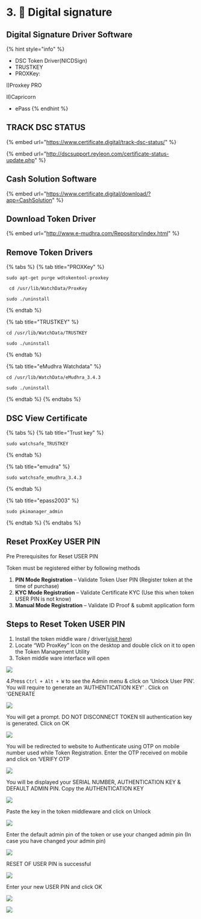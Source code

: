 # 3. 🔐 Digital signature

## Digital Signature Driver Software

{% hint style="info" %}
* DSC Token Driver(NICDSign)
* TRUSTKEY
* PROXKey:

&#x20;                    I)Proxkey PRO

&#x20;                    II)Capricorn

* ePass
{% endhint %}

## TRACK DSC STATUS

{% embed url="https://www.certificate.digital/track-dsc-status/" %}

{% embed url="http://dscsupport.reyleon.com/certificate-status-update.php" %}

## Cash Solution Software

{% embed url="https://www.certificate.digital/download/?app=CashSolution" %}



## Download Token Driver

{% embed url="http://www.e-mudhra.com/Repository/index.html" %}



## &#x20;**Remove Token Drivers**

{% tabs %}
{% tab title="PROXKey" %}
```
sudo apt-get purge wdtokentool-proxkey
```

```
 cd /usr/lib/WatchData/ProxKey
```

```
sudo ./uninstall 
```
{% endtab %}

{% tab title="TRUSTKEY" %}
```
cd /usr/lib/WatchData/TRUSTKEY
```

```
sudo ./uninstall 
```


{% endtab %}

{% tab title="eMudhra Watchdata" %}
```
cd /usr/lib/WatchData/eMudhra_3.4.3
```

```
sudo ./uninstall
```


{% endtab %}
{% endtabs %}

## DSC View Certificate

{% tabs %}
{% tab title="Trust key" %}
```
sudo watchsafe_TRUSTKEY
```


{% endtab %}

{% tab title="emudra" %}
```
sudo watchsafe_emudhra_3.4.3
```
{% endtab %}

{% tab title="epass2003" %}
```
sudo pkimanager_admin
```
{% endtab %}
{% endtabs %}

## Reset ProxKey USER PIN

Pre Prerequisites for Reset USER PIN

Token must be registered either by following methods

1. **PIN Mode Registration** – Validate Token User PIN (Register token at the time of purchase)
2. **KYC Mode Registration** – Validate Certificate KYC (Use this when token USER PIN is not know)
3. **Manual Mode Registration** – Validate ID Proof & submit application form

## Steps to Reset Token USER PIN

1. Install the token middle ware / driver([visit here](http://www.e-mudhra.com/Repository/index.html))
2. Locate “WD ProxKey” Icon on the desktop and double click on it to open the Token Management Utility
3. Token middle ware interface will open

![](.gitbook/assets/pk1.JPG)

4.Press `Ctrl + Alt + W` to see the Admin menu & click on ‘Unlock User PIN’. You will require to generate an ‘AUTHENTICATION KEY’ . Click on ‘GENERATE

![](.gitbook/assets/pk3.JPG)

You will get a prompt. DO NOT DISCONNECT TOKEN till authentication key is generated. Click on OK

![](.gitbook/assets/pk4.JPG)

You will be redirected to website to Authenticate using OTP on mobile number used while Token Registration. Enter the OTP received on mobile and click on ‘VERIFY OTP

![](.gitbook/assets/pk5.JPG)

You will be displayed your SERIAL NUMBER, AUTHENTICATION KEY & DEFAULT ADMIN PIN. Copy the AUTHENTICATION KEY

![](.gitbook/assets/pk6.JPG)

Paste the key in the token middleware and click on Unlock

![](.gitbook/assets/pk7.JPG)

Enter the default admin pin of the token or use your changed admin pin (In case you have changed your admin pin)

![](.gitbook/assets/pk8.JPG)

RESET OF USER PIN is successful

![](.gitbook/assets/pk9.JPG)

Enter your new USER PIN and click OK

![](.gitbook/assets/pk10.JPG)

![](.gitbook/assets/pk11.JPG)
